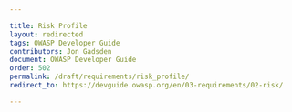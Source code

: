 ```yaml
---

title: Risk Profile
layout: redirected
tags: OWASP Developer Guide
contributors: Jon Gadsden
document: OWASP Developer Guide
order: 502
permalink: /draft/requirements/risk_profile/
redirect_to: https://devguide.owasp.org/en/03-requirements/02-risk/

---
```

